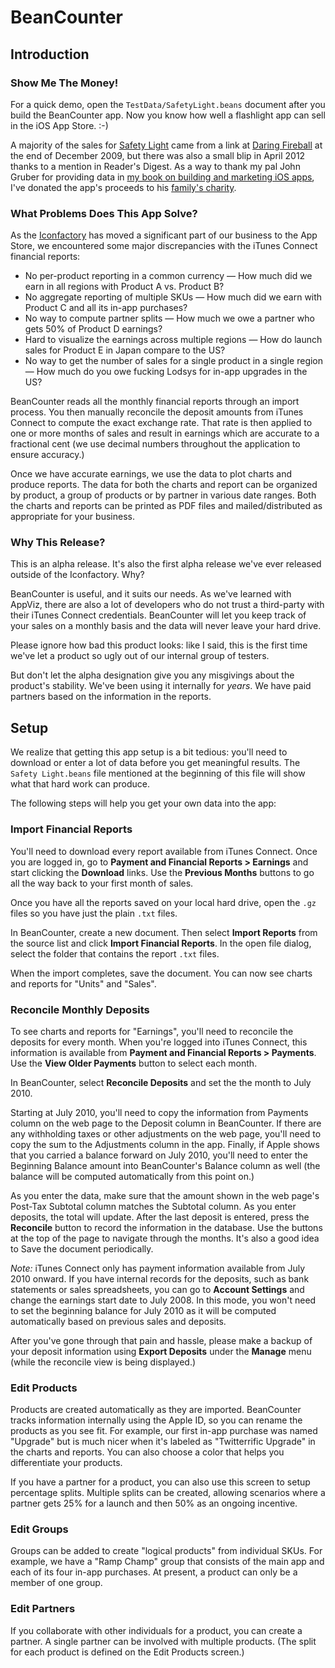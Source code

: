 # BeanCounter


## Introduction

### Show Me The Money!

For a quick demo, open the `TestData/SafetyLight.beans` document after you build the BeanCounter app. Now you know how well a flashlight app can sell in the iOS App Store. :-)

A majority of the sales for [Safety Light](http://safetylightapp.com/) came from a link at [Daring Fireball](http://daringfireball.net/linked/2009/12/29/safety-light) at the end of December 2009, but there was also a small blip in April 2012 thanks to a mention in Reader's Digest. As a way to thank my pal John Gruber for providing data in [my book on building and marketing iOS apps](http://appdevmanual.com/about/), I've donated the app's proceeds to his [family's charity](http://faan.convio.net/site/TR/2012Walks/2012Walks?px=1823877&pg=personal&fr_id=2177).


### What Problems Does This App Solve?

As the [Iconfactory](http://iconfactoryapps.com) has moved a significant part of our business to the App Store, we encountered some major discrepancies with the iTunes Connect financial reports:

* No per-product reporting in a common currency — How much did we earn in all regions with Product A vs. Product B?
* No aggregate reporting of multiple SKUs — How much did we earn with Product C and all its in-app purchases?
* No way to compute partner splits — How much we owe a partner who gets 50% of Product D earnings? 
* Hard to visualize the earnings across multiple regions —  How do launch sales for Product E in Japan compare to the US?
* No way to get the number of sales for a single product in a single region — How much do you owe fucking Lodsys for in-app upgrades in the US?

BeanCounter reads all the monthly financial reports through an import process. You then manually reconcile the deposit amounts from iTunes Connect to compute the exact exchange rate. That rate is then applied to one or more months of sales and result in earnings which are accurate to a fractional cent (we use decimal numbers throughout the application to ensure accuracy.)

Once we have accurate earnings, we use the data to plot charts and produce reports. The data for both the charts and report can be organized by product, a group of products or by partner in various date ranges. Both the charts and reports can be printed as PDF files and mailed/distributed as appropriate for your business.


### Why This Release?

This is an alpha release. It's also the first alpha release we've ever released outside of the Iconfactory. Why?

BeanCounter is useful, and it suits our needs. As we've learned with AppViz, there are also a lot of developers who do not trust a third-party with their iTunes Connect credentials. BeanCounter will let you keep track of your sales on a monthly basis and the data will never leave your hard drive.

Please ignore how bad this product looks: like I said, this is the first time we've let a product so ugly out of our internal group of testers.
 
But don't let the alpha designation give you any misgivings about the product's stability. We've been using it internally for _years_. We have paid partners based on the information in the reports.


## Setup

We realize that getting this app setup is a bit tedious: you'll need to download or enter a lot of data before you get meaningful results. The `Safety Light.beans` file mentioned at the beginning of this file will show what that hard work can produce.

The following steps will help you get your own data into the app:


### Import Financial Reports

You'll need to download every report available from iTunes Connect. Once you are logged in, go to **Payment and Financial Reports > Earnings** and start clicking the **Download** links. Use the **Previous Months** buttons to go all the way back to your first month of sales.

Once you have all the reports saved on your local hard drive, open the `.gz` files so you have just the plain `.txt` files.

In BeanCounter, create a new document. Then select **Import Reports** from the source list and click **Import Financial Reports**. In the open file dialog, select the folder that contains the report `.txt` files.

When the import completes, save the document. You can now see charts and reports for "Units" and "Sales".


### Reconcile Monthly Deposits

To see charts and reports for "Earnings", you'll need to reconcile the deposits for every month. When you're logged into iTunes Connect, this information is available from **Payment and Financial Reports > Payments**. Use the **View Older Payments** button to select each month.

In BeanCounter, select **Reconcile Deposits** and set the the month to July 2010.

Starting at July 2010, you'll need to copy the information from Payments column on the web page to the Deposit column in BeanCounter. If there are any withholding taxes or other adjustments on the web page, you'll need to copy the sum to the Adjustments column in the app. Finally, if Apple shows that you carried a balance forward on July 2010, you'll need to enter the Beginning Balance amount into BeanCounter's Balance column as well (the balance will be computed automatically from this point on.)

As you enter the data, make sure that the amount shown in the web page's Post-Tax Subtotal column matches the Subtotal column. As you enter deposits, the total will update. After the last deposit is entered, press the **Reconcile** button to record the information in the database. Use the buttons at the top of the page to navigate through the months. It's also a good idea to Save the document periodically.

*Note:* iTunes Connect only has payment information available from July 2010 onward. If you have internal records for the deposits, such as bank statements or sales spreadsheets, you can go to **Account Settings** and change the earnings start date to July 2008. In this mode, you won't need to set the beginning balance for July 2010 as it will be computed automatically based on previous sales and deposits.

After you've gone through that pain and hassle, please make a backup of your deposit information using **Export Deposits** under the **Manage** menu (while the reconcile view is being displayed.) 


### Edit Products

Products are created automatically as they are imported. BeanCounter tracks information internally using the Apple ID, so you can rename the products as you see fit. For example, our first in-app purchase was named "Upgrade" but is much nicer when it's labeled as "Twitterrific Upgrade" in the charts and reports. You can also choose a color that helps you differentiate your products.

If you have a partner for a product, you can also use this screen to setup percentage splits. Multiple splits can be created, allowing scenarios where a partner gets 25% for a launch and then 50% as an ongoing incentive.


### Edit Groups

Groups can be added to create "logical products" from individual SKUs. For example, we have a "Ramp Champ" group that consists of the main app and each of its four in-app purchases. At present, a product can only be a member of one group.


### Edit Partners

If you collaborate with other individuals for a product, you can create a partner. A single partner can be involved with multiple products. (The split for each product is defined on the Edit Products screen.) 

